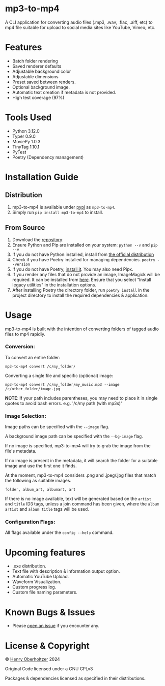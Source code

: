 # mp3-to-mp4

A CLI application for converting audio files (.mp3, .wav, .flac, .aiff, etc) to mp4 file suitable for upload to social media sites like YouTube, Vimeo, etc.

# Features

- Batch folder rendering
- Saved renderer defaults
- Adjustable background color
- Adjustable dimensions
- Preset saved between renders.
- Optional background image.
- Automatic text creation if metadata is not provided.
- High test coverage (97%)

# Tools Used

- Python 3.12.0
- Typer 0.9.0
- MoviePy 1.0.3
- TinyTag 1.10.1
- PyTest
- Poetry (Dependency management)

# Installation Guide

## Distribution

1. mp3-to-mp4 is available under [pypi](htts://pypi.org) as `mp3-to-mp4`.
2. Simply run `pip install mp3-to-mp4` to install.

## From Source

1. Download the [repository](https://github.com/henry-oberholtzer/mp3-to-mp4.git)
2. Ensure Python and Pip are installed on your system: `python --v` and `pip --v`
3. If you do not have Python installed, install from [the official distribution](https://www.python.org/downloads/)
4. Check if you have Poetry installed for managing dependencies. `poetry --version`
5. If you do not have Poetry, [install it](https://python-poetry.org/docs/). You may also need Pipx.
6. If you render any files that do not provide an image, ImageMagick will be required. It can be installed from [here](https://imagemagick.org/script/download.php). Ensure that you select "Install legacy utilities" in the installation options.
7. After installing Poetry the directory folder, run `poetry install` in the project directory to install the required dependencies & application.

# Usage

mp3-to-mp4 is built with the intention of converting folders of tagged audio files to mp4 rapidly.

### Conversion:

To convert an entire folder:

```
mp3-to-mp4 convert /c/my_folder/
```

Converting a single file and specific (optional) image:

```
mp3-to-mp4 convert /c/my_folder/my_music.mp3 --image /c/other_folder/image.jpg
```

**NOTE**: If your path includes parentheses, you may need to place it in single quotes to avoid bash errors. e.g. '/c/my path (with mp3s)'

### Image Selection:

Image paths can be specified with the `--image` flag.

A background image path can be specified with the `--bg-image` flag.

If no image is specified, mp3-to-mp4 will try to grab the image from the file's metadata.

If no image is present in the metadata, it will search the folder for a suitable image and use the first one it finds.

At the moment, mp3-to-mp4 considers .png and .jpeg/.jpg files that match the following as suitable images.

`folder, album_art, albumart, art`

If there is no image available, text will be generated based on the `artist` and `title` ID3 tags, unless a join command has been given, where the `album artist` and `album title` tags will be used.

### Configuration Flags:

All flags available under the `config --help` command.

# Upcoming features

- .exe distribution.
- Text file with description & information output option.
- Automatic YouTube Upload.
- Waveform Visualization.
- Custom progress log.
- Custom file naming parameters.

# Known Bugs & Issues

- Please [open an issue](https://github.com/henry-oberholtzer/mp3-to-mp4/issues) if you encounter any.

# License & Copyright

© [Henry Oberholtzer](https://www.henryoberholtzer.com) 2024

Original Code licensed under a GNU GPLv3

Packages & dependencies licensed as specified in their distributions.
